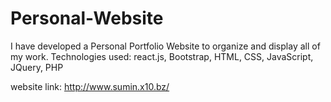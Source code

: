 # Personal-Website

I have developed a Personal Portfolio Website to organize and display all of my work. 
Technologies used: react.js, Bootstrap, HTML, CSS, JavaScript, JQuery, PHP 

website link: http://www.sumin.x10.bz/
